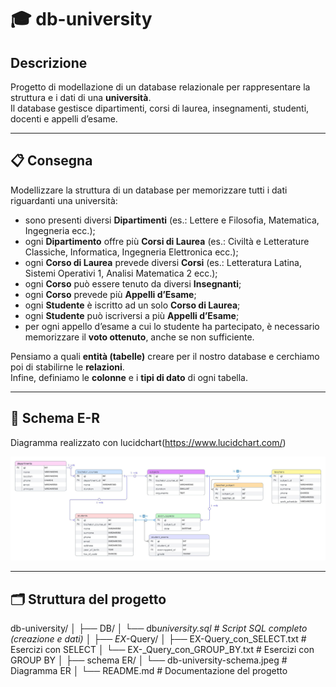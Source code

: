 # 🎓 db-university

## Descrizione

Progetto di modellazione di un database relazionale per rappresentare la struttura e i dati di una **università**.  
Il database gestisce dipartimenti, corsi di laurea, insegnamenti, studenti, docenti e appelli d’esame.

---

## 📋 Consegna

Modellizzare la struttura di un database per memorizzare tutti i dati riguardanti una università:

- sono presenti diversi **Dipartimenti** (es.: Lettere e Filosofia, Matematica, Ingegneria ecc.);
- ogni **Dipartimento** offre più **Corsi di Laurea** (es.: Civiltà e Letterature Classiche, Informatica, Ingegneria Elettronica ecc.);
- ogni **Corso di Laurea** prevede diversi **Corsi** (es.: Letteratura Latina, Sistemi Operativi 1, Analisi Matematica 2 ecc.);
- ogni **Corso** può essere tenuto da diversi **Insegnanti**;
- ogni **Corso** prevede più **Appelli d’Esame**;
- ogni **Studente** è iscritto ad un solo **Corso di Laurea**;
- ogni **Studente** può iscriversi a più **Appelli d’Esame**;
- per ogni appello d’esame a cui lo studente ha partecipato, è necessario memorizzare il **voto ottenuto**, anche se non sufficiente.

Pensiamo a quali **entità (tabelle)** creare per il nostro database e cerchiamo poi di stabilirne le **relazioni**.  
Infine, definiamo le **colonne** e i **tipi di dato** di ogni tabella.

---

## 🧩 Schema E-R

Diagramma realizzato con lucidchart(https://www.lucidchart.com/)

![ER Diagram](./schema%20ER/db-university-schema.jpeg)

---

## 🗂 Struttura del progetto

db-university/
│
├── DB/
│ └── db*university.sql # Script SQL completo (creazione e dati)
│
├── EX*-Query/
│ ├── EX-Query_con_SELECT.txt # Esercizi con SELECT
│ └── EX-\_Query_con_GROUP_BY.txt # Esercizi con GROUP BY
│
├── schema ER/
│ └── db-university-schema.jpeg # Diagramma ER
│
└── README.md # Documentazione del progetto
